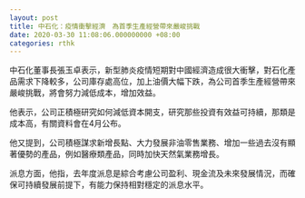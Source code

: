 ```yaml
---
layout: post
title: 中石化：疫情衝擊經濟　為首季生產經營帶來嚴峻挑戰
date: 2020-03-30 11:08:06.000000000 +08:00
categories: rthk
---
```


中石化董事長張玉卓表示，新型肺炎疫情短期對中國經濟造成很大衝擊，對石化產品需求下降較多，公司庫存處高位，加上油價大幅下跌，為公司首季生產經營帶來嚴峻挑戰，將會努力減低成本，增加效益。

他表示，公司正積極研究如何減低資本開支，研究那些投資有效益可持續，那類是成本高，有關資料會在4月公布。

他又提到，公司積極謀求新增長點、大力發展非油零售業務、增加一些過去沒有顯著優勢的產品，例如醫療類產品，同時加快天然氣業務增長。

派息方面，他指，去年度派息是綜合考慮公司盈利、現金流及未來發展情況，而確保可持續發展前提下，有能力保持相對穩定的派息水平。
